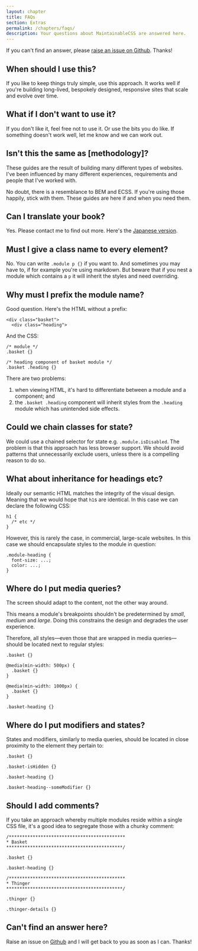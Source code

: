 ```yaml
---
layout: chapter
title: FAQs
section: Extras
permalink: /chapters/faqs/
description: Your questions about MaintainableCSS are answered here.
---
```


If you can't find an answer, please [raise an issue on Github](https://github.com/adamsilver/maintainablecss.com/issues/new). Thanks!

## When should I use this?

If you like to keep things truly simple, use this approach. It works well if you're building long-lived, bespokely designed, responsive sites that scale and evolve over time.

## What if I don't want to use it?

If you don't like it, feel free not to use it. Or use the bits you do like. If something doesn't work well, let me know and we can work out.

## Isn't this the same as [methodology]?

These guides are the result of building many different types of websites. I've been influenced by many different experiences, requirements and people that I've worked with.

No doubt, there is a resemblance to BEM and ECSS. If you're using those happily, stick with them. These guides are here if and when you need them.

## Can I translate your book?

Yes. Please contact me to find out more. Here's the [Japanese version](http://coliss.com/articles/build-websites/operation/css/maintainable-css-by-adam.html).

## Must I give a class name to every element?

No. You can write `.module p {}` if you want to. And sometimes you may have to, if for example you're using markdown. But beware that if you nest a module which contains a `p` it will inherit the styles and need overriding.

## Why must I prefix the module name?

Good question. Here's the HTML without a prefix:

	<div class="basket">
	  <div class="heading">

And the CSS:

	/* module */
	.basket {}

	/* heading component of basket module */
	.basket .heading {}

There are two problems:

1. when viewing HTML, it's hard to differentiate between a module and a component; and
2. the `.basket .heading` component will inherit styles from the `.heading` module which has unintended side effects.

## Could we chain classes for state?

We could use a chained selector for state e.g. `.module.isDisabled`. The problem is that this approach has less browser support. We should avoid patterns that unnecessarily exclude users, unless there is a compelling reason to do so.

## What about inheritance for headings etc?

Ideally our semantic HTML matches the integrity of the visual design. Meaning that we would hope that `h1`s are identical. In this case we can declare the following CSS:

	h1 {
      /* etc */
	}

However, this is rarely the case, in commercial, large-scale websites. In this case we should encapsulate styles to the module in question:

	.module-heading {
	  font-size: ...;
	  color: ...;
	}

## Where do I put media queries?

The screen should adapt to the content, not the other way around.

This means a module's breakpoints shouldn't be predetermined by *small*, *medium* and *large*. Doing this constrains the design and degrades the user experience.

Therefore, all styles&mdash;even those that are wrapped in media queries&mdash;should be located next to regular styles:

	.basket {}

	@media(min-width: 500px) {
      .basket {}
	}

	@media(min-width: 1000px) {
	  .basket {}
	}

	.basket-heading {}

## Where do I put modifiers and states?

States and modifiers, similarly to media queries, should be located in close proximity to the element they pertain to:

	.basket {}

	.basket-isHidden {}

	.basket-heading {}

	.basket-heading--someModifier {}

## Should I add comments?

If you take an approach whereby multiple modules reside within a single CSS file, it's a good idea to segregate those with a chunky comment:

	/********************************************
	* Basket
	********************************************/

	.basket {}

	.basket-heading {}

	/********************************************
	* Thinger
	********************************************/

	.thinger {}

	.thinger-details {}

## Can't find an answer here?

Raise an issue on [Github](https://github.com/adamsilver/maintainablecss.com/issues/new) and I will get back to you as soon as I can. Thanks!
